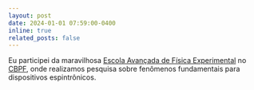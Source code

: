 ```yaml
---
layout: post
date: 2024-01-01 07:59:00-0400
inline: true
related_posts: false
---
```


Eu participei da maravilhosa [Escola Avançada de Física Experimental](https://eafexp.cbpf.br/) no [CBPF](https://www.gov.br/cbpf/pt-br), onde realizamos pesquisa sobre fenômenos fundamentais para dispositivos espintrônicos.
